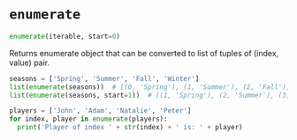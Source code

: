 # `enumerate`

```python
enumerate(iterable, start=0)
```

Returns enumerate object that can be converted to list of tuples of (index, value) pair.

```python
seasons = ['Spring', 'Summer', 'Fall', 'Winter']
list(enumerate(seasons))  # [(0, 'Spring'), (1, 'Summer'), (2, 'Fall'), (3, 'Winter')]
list(enumerate(seasons, start=1))  # [(1, 'Spring'), (2, 'Summer'), (3, 'Fall'), (4, 'Winter')]
```

```python
players = ['John', 'Adam', 'Natalie', 'Peter']
for index, player in enumerate(players):
  print('Player of index ' + str(index) + ' is: ' + player)
```
